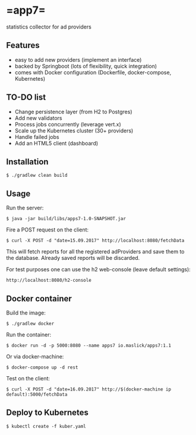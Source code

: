 # =app7=
statistics collector for ad providers

## Features
* easy to add new providers (implement an interface) 
* backed by Springboot (lots of flexibility, quick integration)
* comes with Docker configuration (Dockerfile, docker-compose, Kubernetes)

## TO-DO list
* Change persistence layer (from H2 to Postgres)
* Add new validators
* Process jobs concurrently (leverage vert.x)
* Scale up the Kubernetes cluster (30+ providers)
* Handle failed jobs
* Add an HTML5 client (dashboard)

## Installation
```
$ ./gradlew clean build
```

## Usage
Run the server:
```
$ java -jar build/libs/apps7-1.0-SNAPSHOT.jar
```

Fire a POST request on the client:
```
$ curl -X POST -d "date=15.09.2017" http://localhost:8080/fetchData
```
This will fetch reports for all the registered adProviders and save them to the database. Already saved reports will be discarded.

For test purposes one can use the h2 web-console (leave default settings):
```
http://localhost:8080/h2-console
```


## Docker container
Build the image:
```
$ ./gradlew docker
```

Run the container:
```
$ docker run -d -p 5000:8080 --name apps7 io.maslick/apps7:1.1
```

Or via docker-machine:
```
$ docker-compose up -d rest
```

Test on the client:
```
$ curl -X POST -d "date=16.09.2017" http://$(docker-machine ip default):5000/fetchData
```

## Deploy to Kubernetes
```
$ kubectl create -f kuber.yaml
```